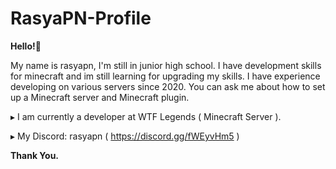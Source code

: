 # RasyaPN-Profile
**Hello!👋**

My name is rasyapn, I'm still in junior high school.
I have development skills for minecraft and im still learning for upgrading my skills. I have experience developing on various servers since 2020. You can ask me about how to set up a Minecraft server and Minecraft plugin.

▸ I am currently a developer at WTF Legends ( Minecraft Server ).

▸ My Discord: rasyapn ( https://discord.gg/fWEyvHm5 )

**Thank You.**
